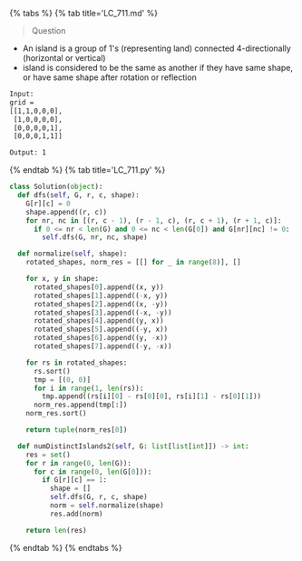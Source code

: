 {% tabs %}
{% tab title='LC_711.md' %}

> Question

* An island is a group of 1's (representing land) connected 4-directionally (horizontal or vertical)
* island is considered to be the same as another if they have same shape, or have same shape after rotation or reflection

```txt
Input:
grid =
[[1,1,0,0,0],
 [1,0,0,0,0],
 [0,0,0,0,1],
 [0,0,0,1,1]]

Output: 1
```

{% endtab %}
{% tab title='LC_711.py' %}

```py
class Solution(object):
  def dfs(self, G, r, c, shape):
    G[r][c] = 0
    shape.append((r, c))
    for nr, nc in [(r, c - 1), (r - 1, c), (r, c + 1), (r + 1, c)]:
      if 0 <= nr < len(G) and 0 <= nc < len(G[0]) and G[nr][nc] != 0:
        self.dfs(G, nr, nc, shape)

  def normalize(self, shape):
    rotated_shapes, norm_res = [[] for _ in range(8)], []

    for x, y in shape:
      rotated_shapes[0].append((x, y))
      rotated_shapes[1].append((-x, y))
      rotated_shapes[2].append((x, -y))
      rotated_shapes[3].append((-x, -y))
      rotated_shapes[4].append((y, x))
      rotated_shapes[5].append((-y, x))
      rotated_shapes[6].append((y, -x))
      rotated_shapes[7].append((-y, -x))

    for rs in rotated_shapes:
      rs.sort()
      tmp = [(0, 0)]
      for i in range(1, len(rs)):
        tmp.append((rs[i][0] - rs[0][0], rs[i][1] - rs[0][1]))
      norm_res.append(tmp[:])
    norm_res.sort()

    return tuple(norm_res[0])

  def numDistinctIslands2(self, G: list[list[int]]) -> int:
    res = set()
    for r in range(0, len(G)):
      for c in range(0, len(G[0])):
        if G[r][c] == 1:
          shape = []
          self.dfs(G, r, c, shape)
          norm = self.normalize(shape)
          res.add(norm)

    return len(res)
```

{% endtab %}
{% endtabs %}
